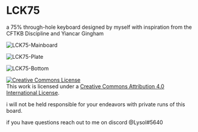 # LCK75

a 75% through-hole keyboard designed by myself with inspiration from the CFTKB Discipline and Yiancar Gingham

![LCK75-Mainboard](https://cdn.discordapp.com/attachments/362014190984101899/831992780460654672/fa259e3c6737deba2826ca5cbbe8f99c.png)

![LCK75-Plate](https://cdn.discordapp.com/attachments/362014190984101899/831992750328905818/lck_pcb_designs_-_Imgur.png)

![LCK75-Bottom](https://cdn.discordapp.com/attachments/362014190984101899/831992777859924018/lck_pcb_designs_-_Imgur_1.png)

<a rel="license" href="http://creativecommons.org/licenses/by/4.0/"><img alt="Creative Commons License" style="border-width:0" src="https://i.creativecommons.org/l/by/4.0/88x31.png" /></a><br />This work is licensed under a <a rel="license" href="http://creativecommons.org/licenses/by/4.0/">Creative Commons Attribution 4.0 International License</a>.

i will not be held responsible for your endeavors with private runs of this board. 

if you have questions reach out to me on discord @Lysol#5640
